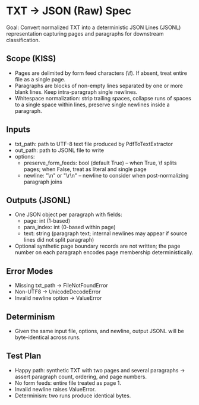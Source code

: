 # TXT → JSON (Raw) Spec

Goal: Convert normalized TXT into a deterministic JSON Lines (JSONL) representation capturing pages and paragraphs for downstream classification.

## Scope (KISS)

- Pages are delimited by form feed characters (\f). If absent, treat entire file as a single page.
- Paragraphs are blocks of non-empty lines separated by one or more blank lines. Keep intra-paragraph single newlines.
- Whitespace normalization: strip trailing spaces, collapse runs of spaces to a single space within lines, preserve single newlines inside a paragraph.

## Inputs

- txt_path: path to UTF-8 text file produced by PdfToTextExtractor
- out_path: path to JSONL file to write
- options:
  - preserve_form_feeds: bool (default True) – when True, \f splits pages; when False, treat as literal and single page
  - newline: "\n" or "\r\n" – newline to consider when post-normalizing paragraph joins

## Outputs (JSONL)

- One JSON object per paragraph with fields:
  - page: int (1-based)
  - para_index: int (0-based within page)
  - text: string (paragraph text; internal newlines may appear if source lines did not split paragraph)
- Optional synthetic page boundary records are not written; the page number on each paragraph encodes page membership deterministically.

## Error Modes

- Missing txt_path → FileNotFoundError
- Non-UTF8 → UnicodeDecodeError
- Invalid newline option → ValueError

## Determinism

- Given the same input file, options, and newline, output JSONL will be byte-identical across runs.

## Test Plan

- Happy path: synthetic TXT with two pages and several paragraphs → assert paragraph count, ordering, and page numbers.
- No form feeds: entire file treated as page 1.
- Invalid newline raises ValueError.
- Determinism: two runs produce identical bytes.
